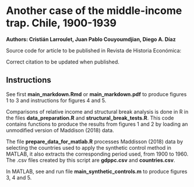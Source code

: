 # Another case of the middle-income trap. Chile, 1900-1939

**Authors: Cristián Larroulet, Juan Pablo Couyoumdjian, Diego A. Díaz**
 
 Source code for article to be published in Revista de Historia Económica: 
  
 Correct citation to be updated when published. 

## Instructions

See first **main_markdown.Rmd** or **main_markdown.pdf** to produce figures 1 to 3 and instructions for figures 4 and 5.

Comparisons of relative income and structural break analysis is done in R in the files **data_preparation.R** and **structural_break_tests.R**. This code contains functions to produce the results from figures 1 and 2 by loading an unmodified version of Maddison (2018) data.

The file **prepare_data_for_matlab.R** processes Maddisson (2018) data by selecting the countries used to apply the synthetic control method in MATLAB, it also extracts the corresponding period used, from 1900 to 1960. The .csv files created by this script are **gdppc.csv** and **countries.csv**.

In MATLAB, see and run file **main_synthetic_controls.m** to produce figures 3, 4 and 5.
